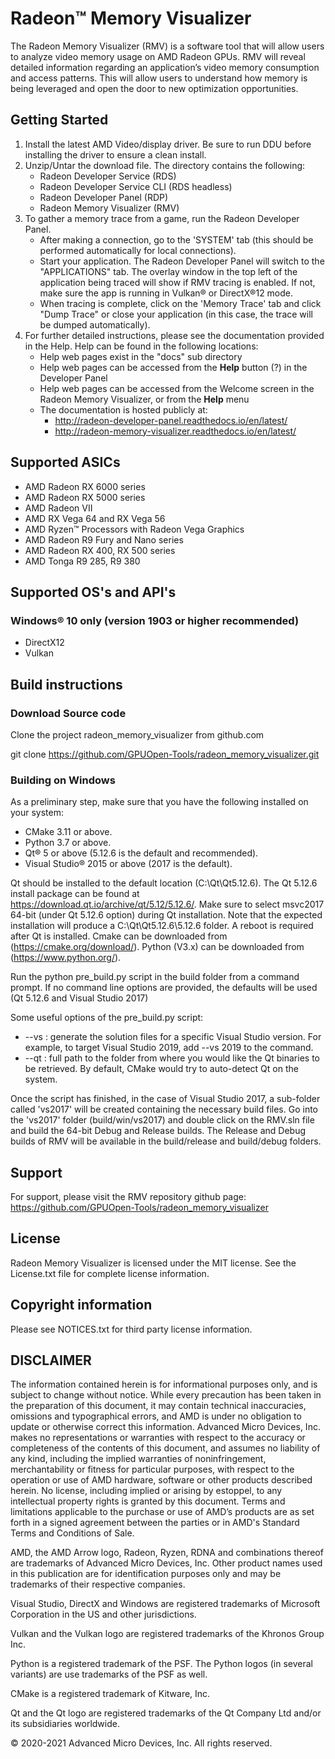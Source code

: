 # Radeon™ Memory Visualizer

The Radeon Memory Visualizer (RMV) is a software tool that will allow users to analyze video memory usage on AMD Radeon GPUs. RMV will reveal detailed information regarding an application’s video memory consumption and access patterns. This will allow users to understand how memory is being leveraged and open the door to new optimization opportunities.

## Getting Started

1. Install the latest AMD Video/display driver. Be sure to run DDU before installing the driver to ensure a clean install.
2. Unzip/Untar the download file. The directory contains the following:
   * Radeon Developer Service (RDS)
   * Radeon Developer Service CLI (RDS headless)
   * Radeon Developer Panel (RDP)
   * Radeon Memory Visualizer (RMV)
3. To gather a memory trace from a game, run the Radeon Developer Panel.
   * After making a connection, go to the 'SYSTEM' tab (this should be performed automatically for local connections).
   * Start your application. The Radeon Developer Panel will switch to the "APPLICATIONS" tab. The overlay window in the top left of the application being traced will show if RMV tracing is enabled. If not, make sure the app is running in Vulkan® or DirectX®12 mode.
   * When tracing is complete, click on the 'Memory Trace' tab and click "Dump Trace" or close your application (in this case, the trace will be dumped automatically).
4. For further detailed instructions, please see the documentation provided in the Help. Help can be found in the following locations:
   * Help web pages exist in the "docs" sub directory
   * Help web pages can be accessed from the **Help** button (?) in the Developer Panel
   * Help web pages can be accessed from the Welcome screen in the Radeon Memory Visualizer, or from the **Help** menu
   * The documentation is hosted publicly at:
      * http://radeon-developer-panel.readthedocs.io/en/latest/
      * http://radeon-memory-visualizer.readthedocs.io/en/latest/

## Supported ASICs

* AMD Radeon RX 6000 series
* AMD Radeon RX 5000 series
* AMD Radeon VII
* AMD RX Vega 64 and RX Vega 56
* AMD Ryzen™ Processors with Radeon Vega Graphics
* AMD Radeon R9 Fury and Nano series
* AMD Radeon RX 400, RX 500 series
* AMD Tonga R9 285, R9 380

## Supported OS's and API's

### Windows® 10 only (version 1903 or higher recommended)
* DirectX12
* Vulkan

## Build instructions

### Download Source code

Clone the project radeon_memory_visualizer from github.com

git clone https://github.com/GPUOpen-Tools/radeon_memory_visualizer.git

### Building on Windows ###
As a preliminary step, make sure that you have the following installed on your system:
* CMake 3.11 or above.
* Python 3.7 or above.
* Qt® 5 or above (5.12.6 is the default and recommended).
* Visual Studio® 2015 or above (2017 is the default).

Qt should be installed to the default location (C:\Qt\Qt5.12.6). The Qt 5.12.6 install package can be found at https://download.qt.io/archive/qt/5.12/5.12.6/.
Make sure to select msvc2017 64-bit (under Qt 5.12.6 option) during Qt installation. Note that the expected installation will produce a C:\Qt\Qt5.12.6\5.12.6 folder.
A reboot is required after Qt is installed.
Cmake can be downloaded from (https://cmake.org/download/).
Python (V3.x) can be downloaded from (https://www.python.org/).

Run the python pre_build.py script in the build folder from a command prompt. If no command line options are provided, the defaults will be used (Qt 5.12.6 and Visual Studio 2017)

Some useful options of the pre_build.py script:
* --vs <Visual Studio version>: generate the solution files for a specific Visual Studio version. For example, to target Visual Studio 2019, add --vs 2019 to the command.
* --qt <path>: full path to the folder from where you would like the Qt binaries to be retrieved. By default, CMake would try to auto-detect Qt on the system.

Once the script has finished, in the case of Visual Studio 2017, a sub-folder called 'vs2017' will be created containing the necessary build files.
Go into the 'vs2017' folder (build/win/vs2017) and double click on the RMV.sln file and build the 64-bit Debug and Release builds.
The Release and Debug builds of RMV will be available in the build/release and build/debug folders.

## Support ##
For support, please visit the RMV repository github page: https://github.com/GPUOpen-Tools/radeon_memory_visualizer

## License ##
Radeon Memory Visualizer is licensed under the MIT license. See the License.txt file for complete license information.

## Copyright information ##
Please see NOTICES.txt for third party license information.

## DISCLAIMER ##
The information contained herein is for informational purposes only, and is subject to change without notice. While every
precaution has been taken in the preparation of this document, it may contain technical inaccuracies, omissions and typographical
errors, and AMD is under no obligation to update or otherwise correct this information. Advanced Micro Devices, Inc. makes no
representations or warranties with respect to the accuracy or completeness of the contents of this document, and assumes no
liability of any kind, including the implied warranties of noninfringement, merchantability or fitness for particular purposes, with
respect to the operation or use of AMD hardware, software or other products described herein. No license, including implied or
arising by estoppel, to any intellectual property rights is granted by this document. Terms and limitations applicable to the purchase
or use of AMD’s products are as set forth in a signed agreement between the parties or in AMD's Standard Terms and Conditions
of Sale.

AMD, the AMD Arrow logo, Radeon, Ryzen, RDNA and combinations thereof are trademarks of Advanced Micro Devices, Inc. Other product names used in
this publication are for identification purposes only and may be trademarks of their respective companies.

Visual Studio, DirectX and Windows are registered trademarks of Microsoft Corporation in the US and other jurisdictions.

Vulkan and the Vulkan logo are registered trademarks of the Khronos Group Inc.

Python is a registered trademark of the PSF. The Python logos (in several variants) are use trademarks of the PSF as well.

CMake is a registered trademark of Kitware, Inc.

Qt and the Qt logo are registered trademarks of the Qt Company Ltd and/or its subsidiaries worldwide.


© 2020-2021 Advanced Micro Devices, Inc. All rights reserved.
